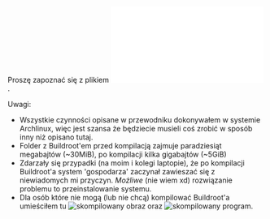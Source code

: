 Proszę zapoznać się z plikiem ![Walkthrough1.md](/sczr_lab1/Walkthrough1.md).

Uwagi:
- Wszystkie czynności opisane w przewodniku dokonywałem w systemie Archlinux, więc jest szansa że będziecie musieli coś zrobić w sposób inny niż opisano tutaj.
- Folder z Buildroot'em przed kompilacją zajmuje paradziesiąt megabajtów (~30MiB), po kompilacji kilka gigabajtów (~5GiB)
- Zdarzały się przypadki (na moim i kolegi laptopie), że po kompilacji Buildroot'a system 'gospodarza' zaczynał zawieszać się z niewiadomych mi przyczyn. *Możliwe* (nie wiem xd) rozwiązanie problemu to przeinstalowanie systemu.
- Dla osób które nie mogą (lub nie chcą) kompilować Buildroot'a umieściłem tu ![skompilowany obraz](/sczr_lab1/ImageBR) oraz ![skompilowany program](/sczr_lab1/cw1m).
